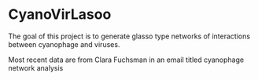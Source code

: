 # CyanoVirLasoo

The goal of this project is to generate glasso type networks of interactions between cyanophage and viruses.

Most recent data are from Clara Fuchsman in an email titled
cyanophage network analysis